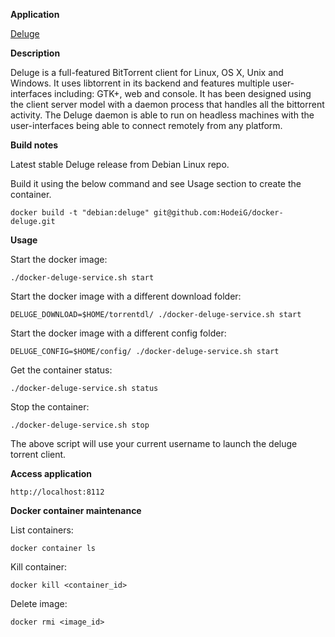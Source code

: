**Application**

[Deluge](http://deluge-torrent.org/)

**Description**

Deluge is a full-featured BitTorrent client for Linux, OS X, Unix and Windows.
It uses libtorrent in its backend and features multiple user-interfaces
including: GTK+, web and console. It has been designed using the client server
model with a daemon process that handles all the bittorrent activity. The
Deluge daemon is able to run on headless machines with the user-interfaces
being able to connect remotely from any platform.

**Build notes**

Latest stable Deluge release from Debian Linux repo.

Build it using the below command and see Usage section to create the container.

```
docker build -t "debian:deluge" git@github.com:HodeiG/docker-deluge.git
```

**Usage**

Start the docker image:
```
./docker-deluge-service.sh start
```

Start the docker image with a different download folder:
```
DELUGE_DOWNLOAD=$HOME/torrentdl/ ./docker-deluge-service.sh start
```

Start the docker image with a different config folder:
```
DELUGE_CONFIG=$HOME/config/ ./docker-deluge-service.sh start
```

Get the container status:
```
./docker-deluge-service.sh status
```

Stop the container:
```
./docker-deluge-service.sh stop
```

The above script will use your current username to launch the deluge torrent
client.

**Access application**

`http://localhost:8112`

**Docker container maintenance**

List containers:
```
docker container ls
```

Kill container:
```
docker kill <container_id>
```

Delete image:
```
docker rmi <image_id>
```
